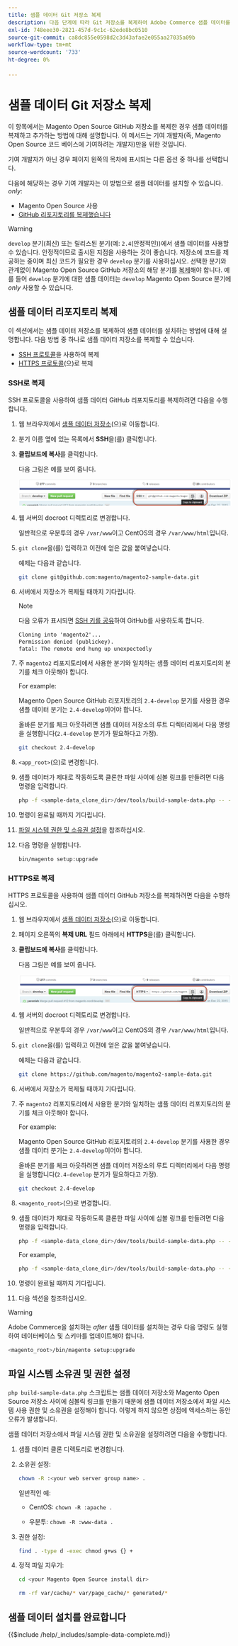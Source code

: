```yaml
---
title: 샘플 데이터 Git 저장소 복제
description: 다음 단계에 따라 Git 저장소를 복제하여 Adobe Commerce 샘플 데이터를 설치합니다.
exl-id: 748eee30-2821-457d-9c1c-62ede8bc0510
source-git-commit: ca8dc855e0598d2c3d43afae2e055aa27035a09b
workflow-type: tm+mt
source-wordcount: '733'
ht-degree: 0%

---
```


# 샘플 데이터 Git 저장소 복제

이 항목에서는 Magento Open Source GitHub 저장소를 복제한 경우 샘플 데이터를 복제하고 추가하는 방법에 대해 설명합니다. 이 메서드는 기여 개발자(즉, Magento Open Source 코드 베이스에 기여하려는 개발자)만을 위한 것입니다.

기여 개발자가 아닌 경우 페이지 왼쪽의 목차에 표시되는 다른 옵션 중 하나를 선택합니다.

다음에 해당하는 경우 기여 개발자는 이 방법으로 샘플 데이터를 설치할 수 있습니다. *only*:

* Magento Open Source 사용
* [GitHub 리포지토리를 복제했습니다](https://developer.adobe.com/commerce/contributor/guides/install/clone-repository/)

>[!WARNING]
>
>`develop` 분기(최신) 또는 릴리스된 분기(예: `2.4`(안정적인))에서 샘플 데이터를 사용할 수 있습니다. 안정적이므로 출시된 지점을 사용하는 것이 좋습니다. 저장소에 코드를 제공하는 중이며 최신 코드가 필요한 경우 `develop` 분기를 사용하십시오. 선택한 분기와 관계없이 Magento Open Source GitHub 저장소의 해당 분기를 [복제](https://developer.adobe.com/commerce/contributor/guides/install/clone-repository/)해야 합니다. 예를 들어 `develop` 분기에 대한 샘플 데이터는 `develop` Magento Open Source 분기에 *only* 사용할 수 있습니다.

## 샘플 데이터 리포지토리 복제

이 섹션에서는 샘플 데이터 저장소를 복제하여 샘플 데이터를 설치하는 방법에 대해 설명합니다. 다음 방법 중 하나로 샘플 데이터 저장소를 복제할 수 있습니다.

* [SSH 프로토콜](#clone-with-ssh)을 사용하여 복제
* [HTTPS 프로토콜](#clone-with-https)(으)로 복제

### SSH로 복제

SSH 프로토콜을 사용하여 샘플 데이터 GitHub 리포지토리를 복제하려면 다음을 수행합니다.

1. 웹 브라우저에서 [샘플 데이터 저장소](https://github.com/magento/magento2-sample-data)(으)로 이동합니다.
1. 분기 이름 옆에 있는 목록에서 **SSH**&#x200B;을(를) 클릭합니다.
1. **클립보드에 복사**&#x200B;를 클릭합니다.

   다음 그림은 예를 보여 줍니다.

   ![SSH를 사용하여 GitHub 리포지토리 복제](../../assets/installation/install_mage2_clone-ssh.png)

1. 웹 서버의 docroot 디렉토리로 변경합니다.

   일반적으로 우분투의 경우 `/var/www`이고 CentOS의 경우 `/var/www/html`입니다.

1. `git clone`을(를) 입력하고 이전에 얻은 값을 붙여넣습니다.

   예제는 다음과 같습니다.

   ```bash
   git clone git@github.com:magento/magento2-sample-data.git
   ```

1. 서버에서 저장소가 복제될 때까지 기다립니다.

   >[!NOTE]
   >
   >다음 오류가 표시되면 [SSH 키를 공유](https://docs.github.com/articles/generating-ssh-keys/)하여 GitHub를 사용하도록 합니다.<br>

   ```
   Cloning into 'magento2'...
   Permission denied (publickey).
   fatal: The remote end hung up unexpectedly
   ```

1. 주 `magento2` 리포지토리에서 사용한 분기와 일치하는 샘플 데이터 리포지토리의 분기를 체크 아웃해야 합니다.

   For example:

   Magento Open Source GitHub 리포지토리의 `2.4-develop` 분기를 사용한 경우 샘플 데이터 분기는 `2.4-develop`이어야 합니다.

   올바른 분기를 체크 아웃하려면 샘플 데이터 저장소의 루트 디렉터리에서 다음 명령을 실행합니다(`2.4-develop` 분기가 필요하다고 가정).

   ```bash
   git checkout 2.4-develop
   ```

1. `<app_root>`(으)로 변경합니다.
1. 샘플 데이터가 제대로 작동하도록 클론한 파일 사이에 심볼 링크를 만들려면 다음 명령을 입력합니다.

   ```bash
   php -f <sample-data_clone_dir>/dev/tools/build-sample-data.php -- --ce-source="<path_to_your_magento_instance>"
   ```

1. 명령이 완료될 때까지 기다립니다.

1. [파일 시스템 권한 및 소유권 설정](#set-file-system-ownership-and-permissions)을 참조하십시오.

1. 다음 명령을 실행합니다.

   ```bash
   bin/magento setup:upgrade
   ```

### HTTPS로 복제

HTTPS 프로토콜을 사용하여 샘플 데이터 GitHub 저장소를 복제하려면 다음을 수행하십시오.

1. 웹 브라우저에서 [샘플 데이터 저장소](https://github.com/magento/magento2-sample-data)(으)로 이동합니다.
1. 페이지 오른쪽의 **복제 URL** 필드 아래에서 **HTTPS**&#x200B;을(를) 클릭합니다.
1. **클립보드에 복사**&#x200B;를 클릭합니다.

   다음 그림은 예를 보여 줍니다.

   ![HTTPS를 사용하여 GitHub 리포지토리 복제](../../assets/installation/install_mage2_clone-https.png)

1. 웹 서버의 docroot 디렉토리로 변경합니다.

   일반적으로 우분투의 경우 `/var/www`이고 CentOS의 경우 `/var/www/html`입니다.

1. `git clone`을(를) 입력하고 이전에 얻은 값을 붙여넣습니다.

   예제는 다음과 같습니다.

   ```bash
   git clone https://github.com/magento/magento2-sample-data.git
   ```

1. 서버에서 저장소가 복제될 때까지 기다립니다.
1. 주 `magento2` 리포지토리에서 사용한 분기와 일치하는 샘플 데이터 리포지토리의 분기를 체크 아웃해야 합니다.

   For example:

   Magento Open Source GitHub 리포지토리의 `2.4-develop` 분기를 사용한 경우 샘플 데이터 분기는 `2.4-develop`이어야 합니다.

   올바른 분기를 체크 아웃하려면 샘플 데이터 저장소의 루트 디렉터리에서 다음 명령을 실행합니다(`2.4-develop` 분기가 필요하다고 가정).

   ```bash
   git checkout 2.4-develop
   ```

1. `<magento_root>`(으)로 변경합니다.
1. 샘플 데이터가 제대로 작동하도록 클론한 파일 사이에 심볼 링크를 만들려면 다음 명령을 입력합니다.

   ```bash
   php -f <sample-data_clone_dir>/dev/tools/build-sample-data.php -- --ce-source="<path_to_your_magento_instance>"
   ```

   For example,

   ```bash
   php -f <sample-data_clone_dir>/dev/tools/build-sample-data.php -- --ce-source="/var/www/magento2"
   ```

1. 명령이 완료될 때까지 기다립니다.
1. 다음 섹션을 참조하십시오.

>[!WARNING]
>
>Adobe Commerce을 설치하는 *after* 샘플 데이터를 설치하는 경우 다음 명령도 실행하여 데이터베이스 및 스키마를 업데이트해야 합니다.
>
>```bash
><magento_root>/bin/magento setup:upgrade
>```

## 파일 시스템 소유권 및 권한 설정

`php build-sample-data.php` 스크립트는 샘플 데이터 저장소와 Magento Open Source 저장소 사이에 심볼릭 링크를 만들기 때문에 샘플 데이터 저장소에서 파일 시스템 사용 권한 및 소유권을 설정해야 합니다. 이렇게 하지 않으면 상점에 액세스하는 동안 오류가 발생합니다.

샘플 데이터 저장소에서 파일 시스템 권한 및 소유권을 설정하려면 다음을 수행합니다.

1. 샘플 데이터 클론 디렉토리로 변경합니다.
1. 소유권 설정:

   ```bash
   chown -R :<your web server group name> .
   ```

   일반적인 예:

   * CentOS: `chown -R :apache .`

   * 우분투: `chown -R :www-data .`

1. 권한 설정:

   ```bash
   find . -type d -exec chmod g+ws {} +
   ```

1. 정적 파일 지우기:

   ```bash
   cd <your Magento Open Source install dir>
   ```

   ```bash
   rm -rf var/cache/* var/page_cache/* generated/*
   ```

## 샘플 데이터 설치를 완료합니다

{{$include /help/_includes/sample-data-complete.md}}
